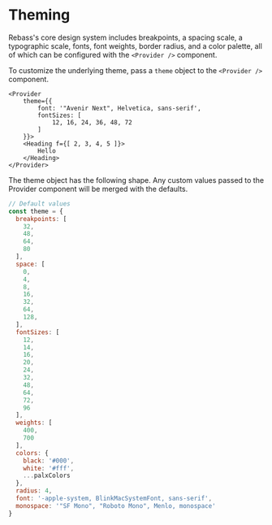 
# Theming

Rebass's core design system includes breakpoints, a spacing scale,
a typographic scale, fonts, font weights, border radius, and a color palette, all of which can be configured with the `<Provider />` component.

To customize the underlying theme, pass a `theme` object to the `<Provider />` component.

```jsx-live
<Provider
	theme={{
		font: '"Avenir Next", Helvetica, sans-serif',
		fontSizes: [
			12, 16, 24, 36, 48, 72
		]
	}}>
	<Heading f={[ 2, 3, 4, 5 ]}>
		Hello
	</Heading>
</Provider>
```

The theme object has the following shape. Any custom values passed to the Provider component will be merged with the defaults.

```js
// Default values
const theme = {
  breakpoints: [
    32,
    48,
    64,
    80
  ],
  space: [
    0,
    4,
    8,
    16,
    32,
    64,
    128,
  ],
  fontSizes: [
    12,
    14,
    16,
    20,
    24,
    32,
    48,
    64,
    72,
    96
  ],
  weights: [
    400,
    700
  ],
  colors: {
    black: '#000',
    white: '#fff',
    ...palxColors
  },
  radius: 4,
  font: '-apple-system, BlinkMacSystemFont, sans-serif',
  monospace: '"SF Mono", "Roboto Mono", Menlo, monospace'
}
```
